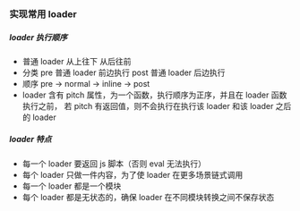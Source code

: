 ### 实现常用 loader

##### loader 执行顺序

- 普通 loader 从上往下 从后往前
- 分类 pre 普通 loader 前边执行 post 普通 loader 后边执行
- 顺序 pre -> normal -> inline -> post
- loader 含有 pitch 属性，为一个函数，执行顺序为正序，并且在 loader 函数执行之前， 若 pitch 有返回值，则不会执行在执行该 loader 和该 loader 之后的 loader

##### loader 特点

- 每一个 loader 要返回 js 脚本（否则 eval 无法执行）
- 每个 loader 只做一件内容，为了使 loader 在更多场景链式调用
- 每一个 loader 都是一个模块
- 每个 loader 都是无状态的，确保 loader 在不同模块转换之间不保存状态
